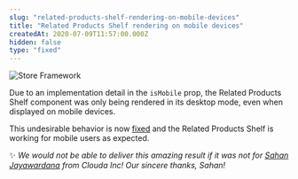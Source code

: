 ```yaml
---
slug: "related-products-shelf-rendering-on-mobile-devices"
title: "Related Products Shelf rendering on mobile devices"
createdAt: 2020-07-09T11:57:00.000Z
hidden: false
type: "fixed"
---
```


![Store Framework](https://img.shields.io/badge/-Store%20Framework-red)

Due to an implementation detail in the `isMobile` prop, the Related Products Shelf component was only being rendered in its desktop mode, even when displayed on mobile devices.

This undesirable behavior is now [fixed](https://github.com/vtex-apps/shelf/pull/227) and the Related Products Shelf is working for mobile users as expected.

✨ *We would not be able to deliver this amazing result if it was not for [Sahan Jayawardana](https://github.com/sahanljc) from Clouda Inc! Our sincere thanks, Sahan!*
